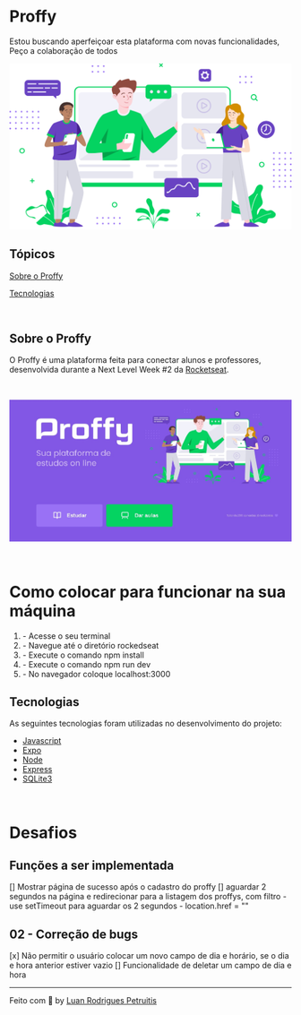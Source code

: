 # Proffy
Estou buscando aperfeiçoar esta plataforma com novas funcionalidades, Peço a colaboração de todos

<p>

![Alt text](/rockedseat/public/images/landing.svg?raw=true "Optional Title")

## Tópicos 

[Sobre o Proffy](#sobre-o-proffy)

[Tecnologias](#tecnologias)
</p>
<br>

## Sobre o Proffy

O Proffy é uma plataforma feita para conectar alunos e professores, desenvolvida durante a Next Level Week #2 da [Rocketseat](https://rocketseat.com.br/).

<br>

![Alt text](/rockedseat/public/images/pagina.jpg?raw=true "Optional")

<br>

# Como colocar para funcionar na sua máquina

<ol>
    <li> - Acesse o seu terminal</li>
    <li> - Navegue até o diretório rockedseat</li>
    <li> - Execute o comando npm install</li>
    <li> - Execute o comando npm run dev</li>
    <li> - No navegador coloque localhost:3000</li>
</ol>

## Tecnologias

As seguintes tecnologias foram utilizadas no desenvolvimento do projeto:

- [Javascript](https://www.javascript.com/)
- [Expo](https://expo.io/)
- [Node](https://nodejs.org/en/)
- [Express](https://expressjs.com/)
- [SQLite3](https://www.sqlite.org/index.html)

<br>

# Desafios

## Funções a ser implementada

[] Mostrar página de sucesso após o cadastro do proffy
[] aguardar 2 segundos na página e redirecionar para a listagem dos proffys, com filtro
    - use setTimeout para aguardar os 2 segundos
    - location.href = ""

## 02 - Correção de bugs

[x] Não permitir o usuário colocar um novo campo de dia e horário, se o dia e hora anterior estiver vazio
[] Funcionalidade de deletar um campo de dia e hora

---

Feito com :black_heart: by [Luan Rodrigues Petruitis](https://github.com/LuanPetruitis)